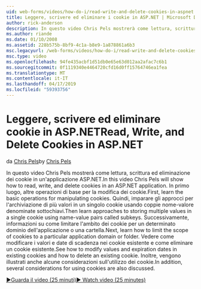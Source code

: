 ```yaml
---
uid: web-forms/videos/how-do-i/read-write-and-delete-cookies-in-aspnet
title: Leggere, scrivere ed eliminare i cookie in ASP.NET | Microsoft Docs
author: rick-anderson
description: In questo video Chris Pels mostrerà come lettura, scrittura ed eliminazione dei cookie in un'applicazione ASP.NET. In primo luogo, altre operazioni di base per la modifica cooki...
ms.author: riande
ms.date: 01/10/2008
ms.assetid: 228b575b-8bf9-4c1a-b8e9-1a878861a6b3
msc.legacyurl: /web-forms/videos/how-do-i/read-write-and-delete-cookies-in-aspnet
msc.type: video
ms.openlocfilehash: 94fe435acbf1d51db0e65e63d012aa2afac7c6b1
ms.sourcegitcommit: 0f1119340e4464720cfd16d0ff15764746ea1fea
ms.translationtype: MT
ms.contentlocale: it-IT
ms.lasthandoff: 04/17/2019
ms.locfileid: "59393756"
---
```

# <a name="read-write-and-delete-cookies-in-aspnet"></a><span data-ttu-id="3da67-104">Leggere, scrivere ed eliminare cookie in ASP.NET</span><span class="sxs-lookup"><span data-stu-id="3da67-104">Read, Write, and Delete Cookies in ASP.NET</span></span>

<span data-ttu-id="3da67-105">da [Chris Pels](https://twitter.com/chrispels)</span><span class="sxs-lookup"><span data-stu-id="3da67-105">by [Chris Pels](https://twitter.com/chrispels)</span></span>

<span data-ttu-id="3da67-106">In questo video Chris Pels mostrerà come lettura, scrittura ed eliminazione dei cookie in un'applicazione ASP.NET.</span><span class="sxs-lookup"><span data-stu-id="3da67-106">In this video Chris Pels will show how to read, write, and delete cookies in an ASP.NET application.</span></span> <span data-ttu-id="3da67-107">In primo luogo, altre operazioni di base per la modifica dei cookie.</span><span class="sxs-lookup"><span data-stu-id="3da67-107">First, learn the basic operations for manipulating cookies.</span></span> <span data-ttu-id="3da67-108">Quindi, imparare gli approcci per l'archiviazione di più valori in un singolo cookie usando coppie nome-valore denominate sottochiavi.</span><span class="sxs-lookup"><span data-stu-id="3da67-108">Then learn approaches to storing multiple values in a single cookie using name-value pairs called subkeys.</span></span> <span data-ttu-id="3da67-109">Successivamente, informazioni su come limitare l'ambito dei cookie per un determinato dominio dell'applicazione o una cartella.</span><span class="sxs-lookup"><span data-stu-id="3da67-109">Next, learn how to limit the scope of cookies to a particular application domain or folder.</span></span> <span data-ttu-id="3da67-110">Vedere come modificare i valori e date di scadenza nei cookie esistente e come eliminare un cookie esistente.</span><span class="sxs-lookup"><span data-stu-id="3da67-110">See how to modify values and expiration dates in existing cookies and how to delete an existing cookie.</span></span> <span data-ttu-id="3da67-111">Inoltre, vengono illustrati anche alcune considerazioni sull'utilizzo dei cookie.</span><span class="sxs-lookup"><span data-stu-id="3da67-111">In addition, several considerations for using cookies are also discussed.</span></span>

[<span data-ttu-id="3da67-112">&#9654;Guarda il video (25 minuti)</span><span class="sxs-lookup"><span data-stu-id="3da67-112">&#9654; Watch video (25 minutes)</span></span>](https://channel9.msdn.com/Blogs/ASP-NET-Site-Videos/read-write-and-delete-cookies-in-aspnet)
